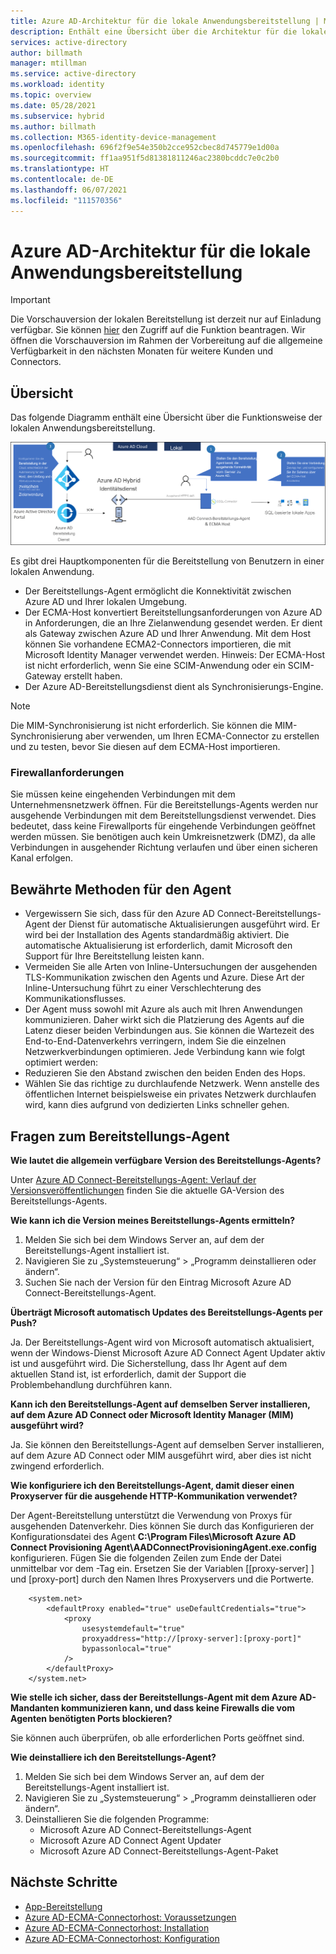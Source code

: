 ```yaml
---
title: Azure AD-Architektur für die lokale Anwendungsbereitstellung | Microsoft-Dokumentation
description: Enthält eine Übersicht über die Architektur für die lokale Anwendungsbereitstellung.
services: active-directory
author: billmath
manager: mtillman
ms.service: active-directory
ms.workload: identity
ms.topic: overview
ms.date: 05/28/2021
ms.subservice: hybrid
ms.author: billmath
ms.collection: M365-identity-device-management
ms.openlocfilehash: 696f2f9e54e350b2cce952cbec8d745779e1d00a
ms.sourcegitcommit: ff1aa951f5d81381811246ac2380bcddc7e0c2b0
ms.translationtype: HT
ms.contentlocale: de-DE
ms.lasthandoff: 06/07/2021
ms.locfileid: "111570356"
---
```

# <a name="azure-ad-on-premises-application-provisioning-architecture"></a>Azure AD-Architektur für die lokale Anwendungsbereitstellung

>[!IMPORTANT]
> Die Vorschauversion der lokalen Bereitstellung ist derzeit nur auf Einladung verfügbar. Sie können [hier](https://aka.ms/onpremprovisioningpublicpreviewaccess) den Zugriff auf die Funktion beantragen. Wir öffnen die Vorschauversion im Rahmen der Vorbereitung auf die allgemeine Verfügbarkeit in den nächsten Monaten für weitere Kunden und Connectors.

## <a name="overview"></a>Übersicht

Das folgende Diagramm enthält eine Übersicht über die Funktionsweise der lokalen Anwendungsbereitstellung.

![Aufbau](.\media\on-premises-application-provisioning-architecture\arch-3.png)

Es gibt drei Hauptkomponenten für die Bereitstellung von Benutzern in einer lokalen Anwendung.

- Der Bereitstellungs-Agent ermöglicht die Konnektivität zwischen Azure AD und Ihrer lokalen Umgebung.
- Der ECMA-Host konvertiert Bereitstellungsanforderungen von Azure AD in Anforderungen, die an Ihre Zielanwendung gesendet werden. Er dient als Gateway zwischen Azure AD und Ihrer Anwendung. Mit dem Host können Sie vorhandene ECMA2-Connectors importieren, die mit Microsoft Identity Manager verwendet werden. Hinweis: Der ECMA-Host ist nicht erforderlich, wenn Sie eine SCIM-Anwendung oder ein SCIM-Gateway erstellt haben.
- Der Azure AD-Bereitstellungsdienst dient als Synchronisierungs-Engine.

>[!NOTE]
> Die MIM-Synchronisierung ist nicht erforderlich. Sie können die MIM-Synchronisierung aber verwenden, um Ihren ECMA-Connector zu erstellen und zu testen, bevor Sie diesen auf dem ECMA-Host importieren.


### <a name="firewall-requirements"></a>Firewallanforderungen

Sie müssen keine eingehenden Verbindungen mit dem Unternehmensnetzwerk öffnen. Für die Bereitstellungs-Agents werden nur ausgehende Verbindungen mit dem Bereitstellungsdienst verwendet. Dies bedeutet, dass keine Firewallports für eingehende Verbindungen geöffnet werden müssen. Sie benötigen auch kein Umkreisnetzwerk (DMZ), da alle Verbindungen in ausgehender Richtung verlaufen und über einen sicheren Kanal erfolgen. 

## <a name="agent-best-practices"></a>Bewährte Methoden für den Agent
- Vergewissern Sie sich, dass für den Azure AD Connect-Bereitstellungs-Agent der Dienst für automatische Aktualisierungen ausgeführt wird. Er wird bei der Installation des Agents standardmäßig aktiviert. Die automatische Aktualisierung ist erforderlich, damit Microsoft den Support für Ihre Bereitstellung leisten kann.
- Vermeiden Sie alle Arten von Inline-Untersuchungen der ausgehenden TLS-Kommunikation zwischen den Agents und Azure. Diese Art der Inline-Untersuchung führt zu einer Verschlechterung des Kommunikationsflusses.
- Der Agent muss sowohl mit Azure als auch mit Ihren Anwendungen kommunizieren. Daher wirkt sich die Platzierung des Agents auf die Latenz dieser beiden Verbindungen aus. Sie können die Wartezeit des End-to-End-Datenverkehrs verringern, indem Sie die einzelnen Netzwerkverbindungen optimieren. Jede Verbindung kann wie folgt optimiert werden:
- Reduzieren Sie den Abstand zwischen den beiden Enden des Hops.
- Wählen Sie das richtige zu durchlaufende Netzwerk. Wenn anstelle des öffentlichen Internet beispielsweise ein privates Netzwerk durchlaufen wird, kann dies aufgrund von dedizierten Links schneller gehen.

## <a name="provisioning-agent-questions"></a>Fragen zum Bereitstellungs-Agent
**Wie lautet die allgemein verfügbare Version des Bereitstellungs-Agents?**

Unter [Azure AD Connect-Bereitstellungs-Agent: Verlauf der Versionsveröffentlichungen](provisioning-agent-release-version-history.md) finden Sie die aktuelle GA-Version des Bereitstellungs-Agents.

**Wie kann ich die Version meines Bereitstellungs-Agents ermitteln?**

 1. Melden Sie sich bei dem Windows Server an, auf dem der Bereitstellungs-Agent installiert ist.
 2. Navigieren Sie zu „Systemsteuerung“ > „Programm deinstallieren oder ändern“.
 3. Suchen Sie nach der Version für den Eintrag Microsoft Azure AD Connect-Bereitstellungs-Agent.

**Überträgt Microsoft automatisch Updates des Bereitstellungs-Agents per Push?**

Ja. Der Bereitstellungs-Agent wird von Microsoft automatisch aktualisiert, wenn der Windows-Dienst Microsoft Azure AD Connect Agent Updater aktiv ist und ausgeführt wird. Die Sicherstellung, dass Ihr Agent auf dem aktuellen Stand ist, ist erforderlich, damit der Support die Problembehandlung durchführen kann.

**Kann ich den Bereitstellungs-Agent auf demselben Server installieren, auf dem Azure AD Connect oder Microsoft Identity Manager (MIM) ausgeführt wird?**

Ja. Sie können den Bereitstellungs-Agent auf demselben Server installieren, auf dem Azure AD Connect oder MIM ausgeführt wird, aber dies ist nicht zwingend erforderlich.

**Wie konfiguriere ich den Bereitstellungs-Agent, damit dieser einen Proxyserver für die ausgehende HTTP-Kommunikation verwendet?**

Der Agent-Bereitstellung unterstützt die Verwendung von Proxys für ausgehenden Datenverkehr. Dies können Sie durch das Konfigurieren der Konfigurationsdatei des Agent **C:\Program Files\Microsoft Azure AD Connect Provisioning Agent\AADConnectProvisioningAgent.exe.config** konfigurieren. Fügen Sie die folgenden Zeilen zum Ende der Datei unmittelbar vor dem </configuration>-Tag ein. Ersetzen Sie der Variablen [[proxy-server] ] und [proxy-port] durch den Namen Ihres Proxyservers und die Portwerte.
```
    <system.net>
        <defaultProxy enabled="true" useDefaultCredentials="true">
            <proxy
                usesystemdefault="true"
                proxyaddress="http://[proxy-server]:[proxy-port]"
                bypassonlocal="true"
            />
        </defaultProxy>
    </system.net>
```
**Wie stelle ich sicher, dass der Bereitstellungs-Agent mit dem Azure AD-Mandanten kommunizieren kann, und dass keine Firewalls die vom Agenten benötigten Ports blockieren?**

Sie können auch überprüfen, ob alle erforderlichen Ports geöffnet sind.

**Wie deinstalliere ich den Bereitstellungs-Agent?**
1. Melden Sie sich bei dem Windows Server an, auf dem der Bereitstellungs-Agent installiert ist.
2. Navigieren Sie zu „Systemsteuerung“ > „Programm deinstallieren oder ändern“.
3. Deinstallieren Sie die folgenden Programme:
     - Microsoft Azure AD Connect-Bereitstellungs-Agent
     - Microsoft Azure AD Connect Agent Updater
     - Microsoft Azure AD Connect-Bereitstellungs-Agent-Paket


## <a name="next-steps"></a>Nächste Schritte

- [App-Bereitstellung](user-provisioning.md)
- [Azure AD-ECMA-Connectorhost: Voraussetzungen](on-premises-ecma-prerequisites.md)
- [Azure AD-ECMA-Connectorhost: Installation](on-premises-ecma-install.md)
- [Azure AD-ECMA-Connectorhost: Konfiguration](on-premises-ecma-configure.md)
